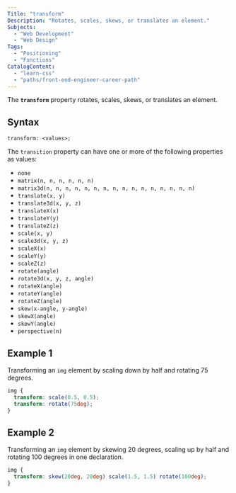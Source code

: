 ```yaml
---
Title: "transform"
Description: "Rotates, scales, skews, or translates an element."
Subjects:
  - "Web Development"
  - "Web Design"
Tags:
  - "Positioning"
  - "Functions"
CatalogContent:
  - "learn-css"
  - "paths/front-end-engineer-career-path"
---
```


The **`transform`** property rotates, scales, skews, or translates an element.

## Syntax

```pseudo
transform: <values>;
```

The `transition` property can have one or more of the following properties as values:

- `none`
- `matrix(n, n, n, n, n, n)`
- `matrix3d(n, n, n, n, n, n, n, n, n, n, n, n, n, n, n, n)`
- `translate(x, y)`
- `translate3d(x, y, z)`
- `translateX(x)`
- `translateY(y)`
- `translateZ(z)`
- `scale(x, y)`
- `scale3d(x, y, z)`
- `scaleX(x)`
- `scaleY(y)`
- `scaleZ(z)`
- `rotate(angle)`
- `rotate3d(x, y, z, angle)`
- `rotateX(angle)`
- `rotateY(angle)`
- `rotateZ(angle)`
- `skew(x-angle, y-angle)`
- `skewX(angle)`
- `skewY(angle)`
- `perspective(n)`

## Example 1

Transforming an `img` element by scaling down by half and rotating 75 degrees.

```css
img {
  transform: scale(0.5, 0.5);
  transform: rotate(75deg);
}
```

## Example 2

Transforming an `img` element by skewing 20 degrees, scaling up by half and rotating 100 degrees in one declaration.

```css
img {
  transform: skew(20deg, 20deg) scale(1.5, 1.5) rotate(100deg);
}
```
